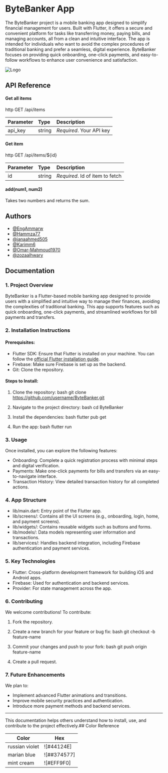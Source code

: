 # ByteBanker App

The ByteBanker project is a mobile banking app designed to simplify financial management for users. Built with Flutter, it offers a secure and convenient platform for tasks like transferring money, paying bills, and managing accounts, all from a clean and intuitive interface. The app is intended for individuals who want to avoid the complex procedures of traditional banking and prefer a seamless, digital experience. ByteBanker focuses on providing quick onboarding, one-click payments, and easy-to-follow workflows to enhance user convenience and satisfaction.

![Logo]()


## API Reference

#### Get all items

http
  GET /api/items


| Parameter | Type     | Description                |
| :-------- | :------- | :------------------------- |
| api_key | string | *Required*. Your API key |

#### Get item

http
  GET /api/items/${id}


| Parameter | Type     | Description                       |
| :-------- | :------- | :-------------------------------- |
| id      | string | *Required*. Id of item to fetch |

#### add(num1, num2)

Takes two numbers and returns the sum.


## Authors

- [@EngAmmarw](https://github.com/EngAmmarw)
- [@Hammza77](https://github.com/Hammza77)
- [@janaahmed505](https://github.com/janaahmed505)
- [@Karimm6](https://github.com/Karimm6)
- [@Omar-Mahmoud1970](https://github.com/Omar-Mahmoud1970)
- [@zozaalhwary](https://github.com/zozaalhwary)


## Documentation

### 1. Project Overview
ByteBanker is a Flutter-based mobile banking app designed to provide users with a simplified and intuitive way to manage their finances, avoiding the complexities of traditional banking. This app supports features such as quick onboarding, one-click payments, and streamlined workflows for bill payments and transfers.

### 2. Installation Instructions 

#### Prerequisites:
- Flutter SDK: Ensure that Flutter is installed on your machine. You can follow the [official Flutter installation guide](https://flutter.dev/docs/get-started/install).
- Firebase: Make sure Firebase is set up as the backend.
- Git: Clone the repository.

#### Steps to Install:
1. Clone the repository:
   bash
   git clone https://github.com/username/ByteBanker.git
   
2. Navigate to the project directory:
   bash
   cd ByteBanker
   
3. Install the dependencies:
   bash
   flutter pub get
   
4. Run the app:
   bash
   flutter run
   

### 3. Usage

Once installed, you can explore the following features:
- Onboarding: Complete a quick registration process with minimal steps and digital verification.
- Payments: Make one-click payments for bills and transfers via an easy-to-navigate interface.
- Transaction History: View detailed transaction history for all completed actions.

### 4. App Structure

- lib/main.dart: Entry point of the Flutter app.
- lib/screens/: Contains all the UI screens (e.g., onboarding, login, home, and payment screens).
- lib/widgets/: Contains reusable widgets such as buttons and forms.
- lib/models/: Data models representing user information and transactions.
- lib/services/: Handles backend integration, including Firebase authentication and payment services.

### 5. Key Technologies

- Flutter: Cross-platform development framework for building iOS and Android apps.
- Firebase: Used for authentication and backend services.
- Provider: For state management across the app.

### 6. Contributing
We welcome contributions! To contribute:
1. Fork the repository.
2. Create a new branch for your feature or bug fix:
   bash
   git checkout -b feature-name
   
3. Commit your changes and push to your fork:
   bash
   git push origin feature-name
   
4. Create a pull request.

### 7. Future Enhancements
We plan to:
- Implement advanced Flutter animations and transitions.
- Improve mobile security practices and authentication.
- Introduce more payment methods and backend services.

---

This documentation helps others understand how to install, use, and contribute to the project effectively.## Color Reference

| Color             | Hex                                                                |
| ----------------- | ------------------------------------------------------------------ |
| russian violet | ![#44124E]
| marian blue | ![##374577]
| mint cream | ![#EFF9F0]